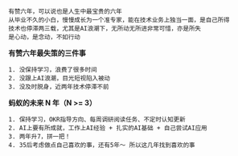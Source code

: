 
	有赞六年，可以说也是人生中最宝贵的六年
	从毕业不久的小白，慢慢成长为一个准专家，能在技术业务上独当一面，是自己所得
	技术也停滞两三载，尤其是AI浪潮下，无所动无所进非常可惜，亦是所失
	是心动，是念动，不如行动


**有赞六年最失策的三件事**

	1. 没保持学习，浪费了很多时间
	2. 没跟上AI浪潮，目光短视陷入被动
	3. 没及时脱身，近两年技术停滞不前


**蚂蚁的未来 N 年（N >= 3）**

	1. 保持学习，OKR指导方向、每周调研阅读任务、不定时认知更新
	2. AI上要有所成就，工作上AI经验 + 扎实的AI基础 + 自己尝试AI应用
	3. 两年升7，拼一把！
	4. 35后考虑做点自己喜欢的事，还有5年～ 所以这几年找到喜欢的事
